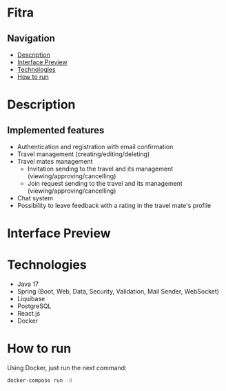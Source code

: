 # Fitra

## Navigation
- [Description](#Description)
- [Interface Preview](#Interface-Preview)
- [Technologies](#Technologies)
- [How to run](#How-to-run)

# Description
## Implemented features

- Authentication and registration with email confirmation
- Travel management (creating/editing/deleting)
- Travel mates management
    - Invitation sending to the travel and its management (viewing/approving/cancelling)
    - Join request sending to the travel and its management (viewing/approving/cancelling)
- Chat system
- Possibility to leave feedback with a rating in the travel mate's profile

# Interface Preview



# Technologies
- Java 17
- Spring (Boot, Web, Data, Security, Validation, Mail Sender, WebSocket)
- Liquibase
- PostgreSQL
- React.js
- Docker

# How to run
Using Docker, just run the next command:
   ```bash
   docker-compose run -d
   ```
